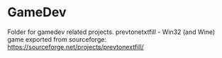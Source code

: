 # GameDev

Folder for gamedev related projects.
prevtonetxtfill - Win32 (and Wine) game exported from sourceforge: https://sourceforge.net/projects/prevtonextfill/

